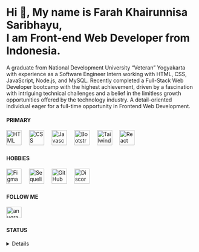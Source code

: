 <h1 align="left">Hi 👋, My name is Farah Khairunnisa Saribhayu, <br> I am Front-end Web Developer from Indonesia.</h1>

<p align="left">A graduate from National Development University “Veteran” Yogyakarta with experience as a Software Engineer Intern working with HTML, CSS, JavaScript, Node.js, and MySQL. Recently completed a Full-Stack Web Developer bootcamp with the highest achievement, driven by a fascination with intriguing technical challenges and a belief in the limitless growth opportunities offered by the technology industry. A detail-oriented individual eager for a full-time opportunity in Frontend Web Development. </p>

####

<h4 align="left">PRIMARY</h4>
<div align="left">
    <img src="https://skillicons.dev/icons?i=html" alt="HTML" height="40"/>
    <img width="12">
    <img src="https://skillicons.dev/icons?i=css" alt="CSS" height="40"/> 
    <img width="12">
    <img src="https://skillicons.dev/icons?i=js" alt="Javascript" height="40"/> 
    <img width="12">
    <img src="https://skillicons.dev/icons?i=bootstrap" alt="Bootstrap" height="40"/> 
    <img width="12">
    <img src="https://skillicons.dev/icons?i=tailwind" alt="Tailwind" height="40"/> 
    <img width="12">
    <img src="https://skillicons.dev/icons?i=react" alt="React" height="40"/>
</div>

###

<h4 align="left">HOBBIES</h4>
<div align="left">
    <img src="https://skillicons.dev/icons?i=figma" alt="Figma" height="40"/>
    <img width="12">
    <img src="https://skillicons.dev/icons?i=sequelize" alt="Sequelize" height="40"/> 
    <img width="12">
    <img src="https://skillicons.dev/icons?i=github" alt="GitHub" height="40"/> 
    <img width="12">
    <img src="https://skillicons.dev/icons?i=discord" alt="Discord" height="40"/> 
</div>

###

<h4 align="left">FOLLOW ME</h4>
<div align="left">
    <a href="https://linkedin.com/in/farah-khairunnisa-saribhayu" target="blank"><img align="center" src="https://raw.githubusercontent.com/rahuldkjain/github-profile-readme-generator/master/src/images/icons/Social/linked-in-alt.svg" alt="anugrah-prastyo" height="30" width="40" /></a>
</div>

###

<h4 align="left">STATUS</h4>
<details>
  <div align="left">
  <img src="https://github-readme-stats.vercel.app/api/top-langs?username=Farahksyu&locale=en&hide_title=true&layout=compact&card_width=320&langs_count=5&theme=github_dark&hide_border=true&order=2" height="150" alt="languages graph"  />
  </div>
</details>
